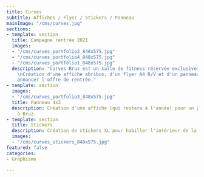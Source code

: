 ```yaml
---
title: Curves
subtitle: Affiches / Flyer / Stickers / Panneau
mainImage: "/cms/curves.jpg"
sections:
- template: section
  title: Campagne rentrée 2021
  images:
  - "/cms/curves_portfolio2_848x575.jpg"
  - "/cms/curves_portfolio4_848x575.jpg"
  - "/cms/curves_portfolio1_848x575.jpg"
  description: "Curves Bruz est un salle de fitness réservée exclusivement aux femmes.
    \nCréation d'une affiche abribus, d'un flyer A4 R/V et d'un panneau de 4m² pour
    annoncer l'offre de rentrée."
- template: section
  images:
  - "/cms/curves_portfolio3_848x575.jpg"
  title: Panneau 4x3
  description: Création d'une affiche (qui restera à l'année) pour un panneau 4x3
    à Bruz.
- template: section
  title: Stickers
  description: Création de stickers XL pour habiller l'intérieur de la salle de sport.
  images:
  - "/cms/curves_stickers_848x575.jpg"
featured: false
categories:
- Graphisme

---
```

